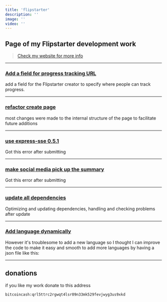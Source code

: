 ```yaml
---
title: 'flipstarter'
description: ''
image: ''
video: ''
---
```


## Page of my Flipstarter development work

> [Check my website for more info](https://salemkode.com)
---

### [Add a field for progress tracking URL](https://gitlab.com/flipstarter/backend/-/merge_requests/56)

add a field for the Flipstarter creator to specify where people can track progress.

---
### [refactor create page](https://gitlab.com/flipstarter/backend/-/merge_requests/53)

most changes were made to the internal structure of the page to facilitate future additions

---

### [use express-sse 0.5.1](https://gitlab.com/flipstarter/backend/-/merge_requests/55)

Got this error after submitting

---

### [make social media pick up the summary](https://gitlab.com/flipstarter/backend/-/merge_requests/51)

Got this error after submitting

---

### [update all dependencies](https://gitlab.com/flipstarter/backend/-/merge_requests/50)

Optimizing and updating dependencies, handling and checking problems after update

---

### [Add language dynamically](https://gitlab.com/flipstarter/backend/-/merge_requests/48)

However it's troublesome to add a new language so I thought I can improve the code to make it easy and smooth to add more languages by having a json file like this:

---

## donations

if you like my work donate to this address

    bitcoincash:qrl5ttrc2rgwqt4lsr09n33mk529fevjwyg3us9xkd
